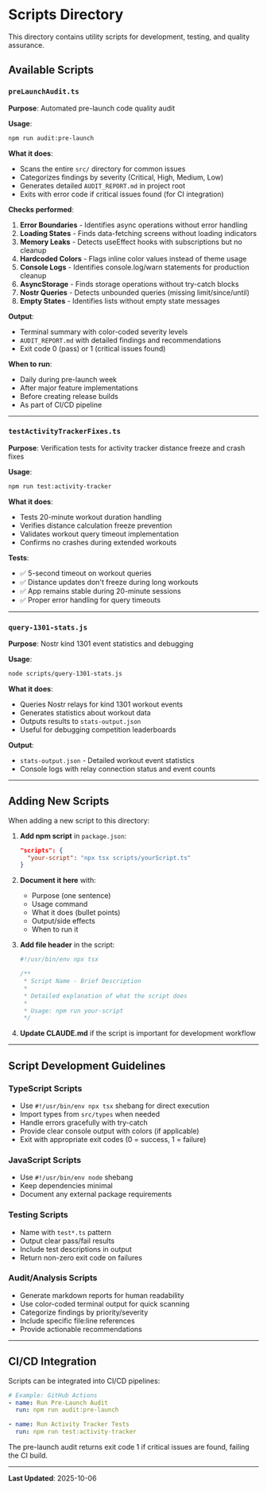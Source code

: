 # Scripts Directory

This directory contains utility scripts for development, testing, and quality assurance.

## Available Scripts

### `preLaunchAudit.ts`
**Purpose**: Automated pre-launch code quality audit

**Usage**:
```bash
npm run audit:pre-launch
```

**What it does**:
- Scans the entire `src/` directory for common issues
- Categorizes findings by severity (Critical, High, Medium, Low)
- Generates detailed `AUDIT_REPORT.md` in project root
- Exits with error code if critical issues found (for CI integration)

**Checks performed**:
1. **Error Boundaries** - Identifies async operations without error handling
2. **Loading States** - Finds data-fetching screens without loading indicators
3. **Memory Leaks** - Detects useEffect hooks with subscriptions but no cleanup
4. **Hardcoded Colors** - Flags inline color values instead of theme usage
5. **Console Logs** - Identifies console.log/warn statements for production cleanup
6. **AsyncStorage** - Finds storage operations without try-catch blocks
7. **Nostr Queries** - Detects unbounded queries (missing limit/since/until)
8. **Empty States** - Identifies lists without empty state messages

**Output**:
- Terminal summary with color-coded severity levels
- `AUDIT_REPORT.md` with detailed findings and recommendations
- Exit code 0 (pass) or 1 (critical issues found)

**When to run**:
- Daily during pre-launch week
- After major feature implementations
- Before creating release builds
- As part of CI/CD pipeline

---

### `testActivityTrackerFixes.ts`
**Purpose**: Verification tests for activity tracker distance freeze and crash fixes

**Usage**:
```bash
npm run test:activity-tracker
```

**What it does**:
- Tests 20-minute workout duration handling
- Verifies distance calculation freeze prevention
- Validates workout query timeout implementation
- Confirms no crashes during extended workouts

**Tests**:
- ✅ 5-second timeout on workout queries
- ✅ Distance updates don't freeze during long workouts
- ✅ App remains stable during 20-minute sessions
- ✅ Proper error handling for query timeouts

---

### `query-1301-stats.js`
**Purpose**: Nostr kind 1301 event statistics and debugging

**Usage**:
```bash
node scripts/query-1301-stats.js
```

**What it does**:
- Queries Nostr relays for kind 1301 workout events
- Generates statistics about workout data
- Outputs results to `stats-output.json`
- Useful for debugging competition leaderboards

**Output**:
- `stats-output.json` - Detailed workout event statistics
- Console logs with relay connection status and event counts

---

## Adding New Scripts

When adding a new script to this directory:

1. **Add npm script** in `package.json`:
   ```json
   "scripts": {
     "your-script": "npx tsx scripts/yourScript.ts"
   }
   ```

2. **Document it here** with:
   - Purpose (one sentence)
   - Usage command
   - What it does (bullet points)
   - Output/side effects
   - When to run it

3. **Add file header** in the script:
   ```typescript
   #!/usr/bin/env npx tsx

   /**
    * Script Name - Brief Description
    *
    * Detailed explanation of what the script does
    *
    * Usage: npm run your-script
    */
   ```

4. **Update CLAUDE.md** if the script is important for development workflow

---

## Script Development Guidelines

### TypeScript Scripts
- Use `#!/usr/bin/env npx tsx` shebang for direct execution
- Import types from `src/types` when needed
- Handle errors gracefully with try-catch
- Provide clear console output with colors (if applicable)
- Exit with appropriate exit codes (0 = success, 1 = failure)

### JavaScript Scripts
- Use `#!/usr/bin/env node` shebang
- Keep dependencies minimal
- Document any external package requirements

### Testing Scripts
- Name with `test*.ts` pattern
- Output clear pass/fail results
- Include test descriptions in output
- Return non-zero exit code on failures

### Audit/Analysis Scripts
- Generate markdown reports for human readability
- Use color-coded terminal output for quick scanning
- Categorize findings by priority/severity
- Include specific file:line references
- Provide actionable recommendations

---

## CI/CD Integration

Scripts can be integrated into CI/CD pipelines:

```yaml
# Example: GitHub Actions
- name: Run Pre-Launch Audit
  run: npm run audit:pre-launch

- name: Run Activity Tracker Tests
  run: npm run test:activity-tracker
```

The pre-launch audit returns exit code 1 if critical issues are found, failing the CI build.

---

**Last Updated**: 2025-10-06
